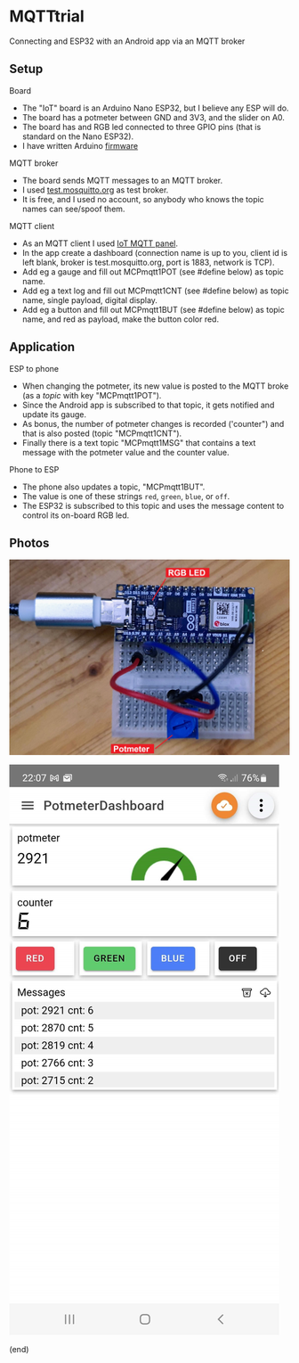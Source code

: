 # MQTTtrial
Connecting and ESP32 with an Android app via an MQTT broker

## Setup

Board
- The "IoT" board is an Arduino Nano ESP32, but I believe any ESP will do.
- The board has a potmeter between GND and 3V3, and the slider on A0.
- The board has and RGB led connected to three GPIO pins (that is standard on the Nano ESP32).
- I have written Arduino [firmware](mqtt)

MQTT broker
- The board sends MQTT messages to an MQTT broker.
- I used [test.mosquitto.org](test.mosquitto.org) as test broker.
- It is free, and I used no account, so anybody who knows the topic names can see/spoof them.

MQTT client
- As an MQTT client I used [IoT MQTT panel](https://play.google.com/store/apps/details?id=snr.lab.iotmqttpanel.prod).
- In the app create a dashboard (connection name is up to you, client id is left blank, broker is test.mosquitto.org, port is 1883, network is TCP).
- Add eg a gauge and fill out MCPmqtt1POT (see #define below) as topic name.
- Add eg a text log and fill out MCPmqtt1CNT (see #define below) as topic name, single payload, digital display.
-  Add eg a button and fill out MCPmqtt1BUT (see #define below) as topic name, and red as payload, make the button color red.


## Application

ESP to phone
- When changing the potmeter, its new value is posted to the MQTT broke (as a _topic_ with key "MCPmqtt1POT").
- Since the Android app is subscribed to that topic, it gets notified and update its gauge.
- As bonus, the number of potmeter changes is recorded ('counter") and that is also posted (topic "MCPmqtt1CNT").
- Finally there is a text topic "MCPmqtt1MSG" that contains a text message with the potmeter value and the counter value.

Phone to ESP
- The phone also updates a topic, "MCPmqtt1BUT".
- The value is one of these strings `red`, `green`, `blue`, or `off`.
- The ESP32 is subscribed to this topic and uses the message content to control its on-board RGB led.


## Photos

![Board](images/board.jpg)

![App screenshot](images/IoT_MQTT_Panel.jpg)


(end)

